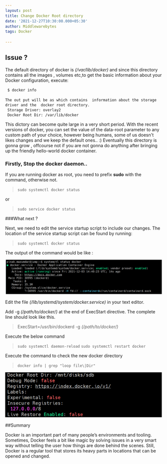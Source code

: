 ```yaml
---
layout: post
title: Change Docker Root directory
date: '2021-12-27T10:30:00.000+05:30'
author: Middlewarebytes
tags: Docker

---
```

## Issue ?

The default directory of docker is *(/var/lib/docker)* and since this directory contains all the images , volumes etc,to get the basic information about your Docker configuration, execute:

     $ docker info

    The out put will be as which contains  information about the storage driver and the  docker root directory.
     Storage Driver: overlay2
     Docker Root Dir: /var/lib/docker
	 
This dictory can become quite large in a very short period. With the recent versions of docker, you can set the value of the data-root parameter to any custom path
of your choice, however being humans, some of us doesn't likes changes and we keep the default ones.. :) Eventually this directory is gonna grow , offcourse not if you are 
not gonna do anything after bringing up the friendly hello-world docker  container. 


### Firstly, Stop the docker daemon.. 

If you are running docker as root, you need to prefix **sudo** with the command, otherwise not.

> `sudo systemctl docker status`

or 

> `sudo service docker status`


###What next ?

Next, we need to edit the service startup script to include our changes. The location of the service startup script can be found by running:

> `sudo systemctl docker status`

The output of the command would be like :
 
![docker command status](img/postimages/dockerstatus.png)
 
 
Edit the file *(/lib/systemd/system/docker.service)* in your text editor.

Add -g *(/path/to/docker/)* at the end of ExecStart directive. The complete line should look like this.

> ExecStart=/usr/bin/dockerd -g *(/path/to/docker/)*

Execute the below command

> `sudo systemctl daemon-reload`
> `sudo systemctl restart docker`


Execute the command to check the new docker directory

> `docker info | grep "loop file\|Dir"`

![New root directory](img/postimages/dockerrootdirectory.png)

##Summary 

Docker is an important part of many people’s environments and tooling. Sometimes, Docker feels a bit like magic by solving issues in a very smart way without telling the user how things are done behind the scenes. Still, Docker is a regular tool that stores its heavy parts in locations that can be opened and changed.
